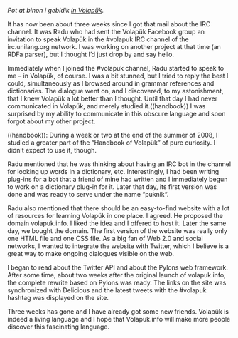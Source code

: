 *Pot at binon i gebidik <a href="/2009/07/09/moted-ela-volapuk-info/">in Volapük</a>.*

It has now been about three weeks since I got that mail about the IRC
channel. It was Radu who had sent the Volapük Facebook group an
invitation to speak Volapük in the #volapuk IRC channel of the
irc.unilang.org network. I was working on another project at that time
(an RDFa parser), but I thought I’d just drop by and say hello.

Immediately when I joined the #volapuk channel, Radu started to speak
to me – in Volapük, of course. I was a bit stunned, but I tried to
reply the best I could, simultaneously as I browsed around in grammar
references and dictionaries. The dialogue went on, and I discovered,
to my astonishment, that I knew Volapük a lot better than I
thought. Until that day I had never communicated in Volapük, and
merely studied it.((handbook)) I was surprised by my ability to
communicate in this obscure language and soon forgot about my other
project.

((handbook)): During a week or two at the end of the summer of 2008, I studied
a greater part of the “Handbook of Volapük” of pure curiosity. I
didn’t expect to use it, though.

Radu mentioned that he was thinking about having an IRC bot in the
channel for looking up words in a dictionary, etc. Interestingly, I
had been writing plug-ins for a bot that a friend of mine had written
and I immediately begun to work on a dictionary plug-in for it. Later
that day, its first version was done and was ready to serve under the
name “puknik“.

Radu also mentioned that there should be an easy-to-find website with
a lot of resources for learning Volapük in one place. I agreed. He
proposed the domain volapuk.info. I liked the idea and I offered to
host it. Later the same day, we bought the domain. The first version
of the website was really only one HTML file and one CSS file. As a
big fan of Web 2.0 and social networks, I wanted to integrate the
website with Twitter, which I believe is a great way to make ongoing
dialogues visible on the web.

I began to read about the Twitter API and about the Pylons web
framework. After some time, about two weeks after the original launch
of volapuk.info, the complete rewrite based on Pylons was ready. The
links on the site was synchronized with Delicious and the latest
tweets with the #volapuk hashtag was displayed on the site.

Three weeks has gone and I have already got some new friends. Volapük
is indeed a living language and I hope that Volapuk.info will make
more people discover this fascinating language.
